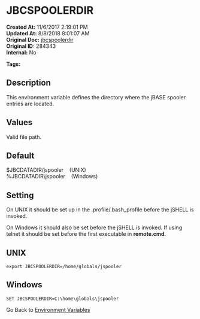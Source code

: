 # JBCSPOOLERDIR

**Created At:** 11/6/2017 2:19:01 PM  
**Updated At:** 8/8/2018 8:01:07 AM  
**Original Doc:** [jbcspoolerdir](https://docs.jbase.com/41717-environment-variables/jbcspoolerdir)  
**Original ID:** 284343  
**Internal:** No  

**Tags:**
<badge text='jspooler' vertical='middle' />
<badge text='environment variables' vertical='middle' />

## Description

This environment variable defines the directory where the jBASE spooler entries are located.

## Values

Valid file path.

## Default

$JBCDATADIR/jspooler    (UNIX)  
%JBCDATADIR\jspooler    (Windows)

## Setting

On UNIX it should be set up in the .profile/.bash_profile before the jSHELL is invoked.

On Windows it should also be set before the jSHELL is invoked. If using telnet it should be set before the first executable in **remote.cmd**.

## UNIX

```
export JBCSPOOLERDIR=/home/globals/jspooler
```

## Windows

```
SET JBCSPOOLERDIR=C:\home\globals\jspooler
```

Go Back to [Environment Variables](./../README.md)
